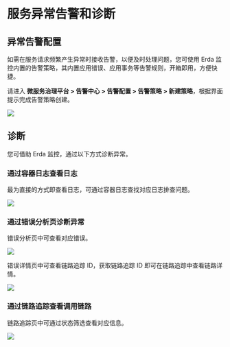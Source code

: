 # 服务异常告警和诊断

## 异常告警配置

如需在服务请求频繁产生异常时接收告警，以便及时处理问题，您可使用 Erda 监控内置的告警策略，其内置应用错误、应用事务等告警规则，开箱即用，方便快捷。

请进入 **微服务治理平台 > 告警中心 > 告警配置 > 告警策略 > 新建策略**，根据界面提示完成告警策略创建。

![](http://terminus-paas.oss-cn-hangzhou.aliyuncs.com/paas-doc/2022/01/29/ca6e8b00-3c9f-475c-9f33-eb68815ea2ae.png)

## 诊断

您可借助 Erda 监控，通过以下方式诊断异常。

### 通过容器日志查看日志

最为直接的方式即查看日志，可通过容器日志查找对应日志排查问题。

![](http://terminus-paas.oss-cn-hangzhou.aliyuncs.com/paas-doc/2022/01/29/2229aa62-1f1c-4aa0-996a-175eb1fd1482.png)

### 通过错误分析页诊断异常

错误分析页中可查看对应错误。

![](http://terminus-paas.oss-cn-hangzhou.aliyuncs.com/paas-doc/2022/01/29/f6400c64-f874-4c7d-8ae0-83d84da11745.png)

错误详情页中可查看链路追踪 ID，获取链路追踪 ID 即可在链路追踪中查看链路详情。

![](http://terminus-paas.oss-cn-hangzhou.aliyuncs.com/paas-doc/2022/01/29/ba93a58f-c644-4407-bd2e-78cade4aea90.png)

### 通过链路追踪查看调用链路

链路追踪页中可通过状态筛选查看对应信息。

![](http://terminus-paas.oss-cn-hangzhou.aliyuncs.com/paas-doc/2022/01/29/b6bcc3a6-89c1-4b65-bb84-b7d56ef1ed6d.png)
